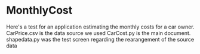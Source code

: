 # MonthlyCost
Here's a test for an application estimating the monthly costs for a car owner.
CarPrice.csv is the data source we used
CarCost.py is the main document. 
shapedata.py was the test screen regarding the rearangement of the source data
